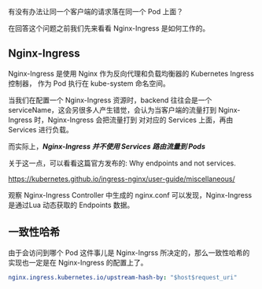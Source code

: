 有没有办法让同一个客户端的请求落在同一个 Pod 上面？

在回答这个问题之前我们先来看看 Nginx-Ingress 是如何工作的。

## Nginx-Ingress

Nginx-Ingress 是使用 Nginx 作为反向代理和负载均衡器的 Kubernetes Ingress 控制器， 作为 Pod 执行在 kube-system 命名空间。

当我们在配置一个 Nginx-Ingress 资源时，backend 往往会是一个 serviceName，这会另很多人产生错觉，会认为当客户端的流量打到 Nginx-Ingress 时，Nginx-Ingress 会把流量打到 对对应的 Services 上面，再由 Services 进行负载。

而实际上，***Nginx-Ingress 并不使用 Services 路由流量到 Pods***

关于这一点，可以看看这篇官方发布的: Why endpoints and not services.

https://kubernetes.github.io/ingress-nginx/user-guide/miscellaneous/

观察 Nginx-Ingress Controller 中生成的 nginx.conf 可以发现，Nginx-Ingress 是通过Lua 动态获取的 Endpoints 数据。

## 一致性哈希

由于会访问到哪个 Pod 这件事儿是 Nginx-Ingrss 所决定的，那么一致性哈希的实现也一定是在 Nginx-Ingress 的配置上了。

```yaml
nginx.ingress.kubernetes.io/upstream-hash-by: "$host$request_uri"
```

<!-- ##{"timestamp":1640448000}## -->